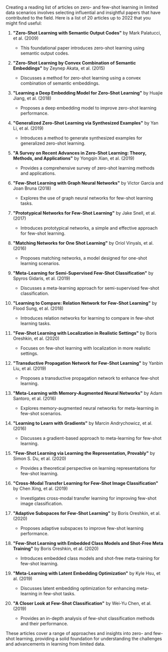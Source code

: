 Creating a reading list of articles on zero- and few-shot learning in limited data scenarios involves selecting influential and insightful papers that have contributed to the field. Here is a list of 20 articles up to 2022 that you might find useful:

1. **"Zero-Shot Learning with Semantic Output Codes"** by Mark Palatucci, et al. (2009)
   - This foundational paper introduces zero-shot learning using semantic output codes.

2. **"Zero-Shot Learning by Convex Combination of Semantic Embeddings"** by Zeynep Akata, et al. (2015)
   - Discusses a method for zero-shot learning using a convex combination of semantic embeddings.

3. **"Learning a Deep Embedding Model for Zero-Shot Learning"** by Huajie Jiang, et al. (2018)
   - Proposes a deep embedding model to improve zero-shot learning performance.

4. **"Generalized Zero-Shot Learning via Synthesized Examples"** by Yan Li, et al. (2019)
   - Introduces a method to generate synthesized examples for generalized zero-shot learning.

5. **"A Survey on Recent Advances in Zero-Shot Learning: Theory, Methods, and Applications"** by Yongqin Xian, et al. (2019)
   - Provides a comprehensive survey of zero-shot learning methods and applications.

6. **"Few-Shot Learning with Graph Neural Networks"** by Victor Garcia and Joan Bruna (2018)
   - Explores the use of graph neural networks for few-shot learning tasks.

7. **"Prototypical Networks for Few-Shot Learning"** by Jake Snell, et al. (2017)
   - Introduces prototypical networks, a simple and effective approach for few-shot learning.

8. **"Matching Networks for One Shot Learning"** by Oriol Vinyals, et al. (2016)
   - Proposes matching networks, a model designed for one-shot learning scenarios.

9. **"Meta-Learning for Semi-Supervised Few-Shot Classification"** by Spyros Gidaris, et al. (2019)
   - Discusses a meta-learning approach for semi-supervised few-shot classification.

10. **"Learning to Compare: Relation Network for Few-Shot Learning"** by Flood Sung, et al. (2018)
    - Introduces relation networks for learning to compare in few-shot learning tasks.

11. **"Few-Shot Learning with Localization in Realistic Settings"** by Boris Oreshkin, et al. (2020)
    - Focuses on few-shot learning with localization in more realistic settings.

12. **"Transductive Propagation Network for Few-Shot Learning"** by Yanbin Liu, et al. (2019)
    - Proposes a transductive propagation network to enhance few-shot learning.

13. **"Meta-Learning with Memory-Augmented Neural Networks"** by Adam Santoro, et al. (2016)
    - Explores memory-augmented neural networks for meta-learning in few-shot scenarios.

14. **"Learning to Learn with Gradients"** by Marcin Andrychowicz, et al. (2016)
    - Discusses a gradient-based approach to meta-learning for few-shot learning.

15. **"Few-Shot Learning via Learning the Representation, Provably"** by Simon S. Du, et al. (2020)
    - Provides a theoretical perspective on learning representations for few-shot learning.

16. **"Cross-Modal Transfer Learning for Few-Shot Image Classification"** by Chen Xing, et al. (2019)
    - Investigates cross-modal transfer learning for improving few-shot image classification.

17. **"Adaptive Subspaces for Few-Shot Learning"** by Boris Oreshkin, et al. (2020)
    - Proposes adaptive subspaces to improve few-shot learning performance.

18. **"Few-Shot Learning with Embedded Class Models and Shot-Free Meta Training"** by Boris Oreshkin, et al. (2020)
    - Introduces embedded class models and shot-free meta-training for few-shot learning.

19. **"Meta-Learning with Latent Embedding Optimization"** by Kyle Hsu, et al. (2019)
    - Discusses latent embedding optimization for enhancing meta-learning in few-shot tasks.

20. **"A Closer Look at Few-Shot Classification"** by Wei-Yu Chen, et al. (2019)
    - Provides an in-depth analysis of few-shot classification methods and their performance.

These articles cover a range of approaches and insights into zero- and few-shot learning, providing a solid foundation for understanding the challenges and advancements in learning from limited data.